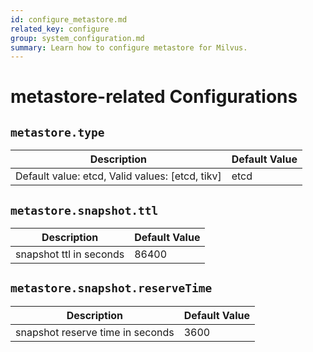 ```yaml
---
id: configure_metastore.md
related_key: configure
group: system_configuration.md
summary: Learn how to configure metastore for Milvus.
---
```


# metastore-related Configurations



## `metastore.type`

<table id="metastore.type">
  <thead>
    <tr>
      <th class="width80">Description</th>
      <th class="width20">Default Value</th> 
    </tr>
  </thead>
  <tbody>
    <tr>
      <td>        Default value: etcd, Valid values: [etcd, tikv]      </td>
      <td>etcd</td>
    </tr>
  </tbody>
</table>


## `metastore.snapshot.ttl`

<table id="metastore.snapshot.ttl">
  <thead>
    <tr>
      <th class="width80">Description</th>
      <th class="width20">Default Value</th> 
    </tr>
  </thead>
  <tbody>
    <tr>
      <td>        snapshot ttl in seconds      </td>
      <td>86400</td>
    </tr>
  </tbody>
</table>


## `metastore.snapshot.reserveTime`

<table id="metastore.snapshot.reserveTime">
  <thead>
    <tr>
      <th class="width80">Description</th>
      <th class="width20">Default Value</th> 
    </tr>
  </thead>
  <tbody>
    <tr>
      <td>        snapshot reserve time in seconds      </td>
      <td>3600</td>
    </tr>
  </tbody>
</table>


